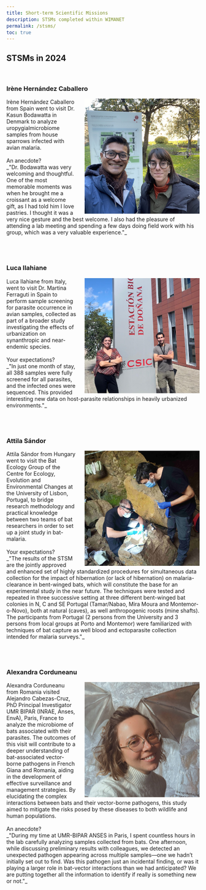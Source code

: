 ```yaml
---
title: Short-term Scientific Missions
description: STSMs completed within WIMANET
permalink: /stsms/
toc: true
---
```


## STSMs in 2024
<br>

### Irène Hernández Caballero 
<img alt="logo" src="../assets/theme/images/irene.jpg" width="300" align="right" style="position: relative; padding-left:20px;">
Irène Hernández Caballero from Spain went to visit Dr. Kasun Bodawatta in Denmark to analyze uropygialmicrobiome samples from house sparrows infected with avian malaria.<br>
<br>
An anecdote?<br>
_"Dr. Bodawatta was very welcoming and thoughtful. One of the most memorable moments was when he brought me a croissant as a welcome gift, as I had told him I love pastries. I thought it was a very nice gesture and the best welcome. I also had the pleasure of attending a lab meeting and spending a few days doing field work with his group, which was a very valuable experience."_<br>
<br>
<br>
<br>

### Luca Ilahiane
<img alt="logo" src="../assets/theme/images/luca.jpg" width="300" align="right" style="position: relative; padding-left:20px;">
Luca Ilahiane from Italy, went to visit Dr. Martina Ferraguti in Spain to perform sample screening for parasite occurrence in avian samples, collected as part of a broader study investigating the effects of urbanization on synanthropic and near-endemic species.<br>
<br>
Your expectations?<br>
_"In just one month of stay, all 388 samples were fully screened for all parasites, and the infected ones were sequenced. This provided interesting new data on host-parasite relationships in heavily urbanized environments."_<br>
<br>
<br>
<br>

### Attila Sándor 
<img alt="logo" src="../assets/theme/images/attila.jpg" width="300" align="right" style="position: relative; padding-left:20px;">
Attila Sándor from Hungary went to visit the Bat Ecology Group of the Centre for Ecology, Evolution and Environmental Changes at the University of Lisbon, Portugal, to bridge research methodology and practical knowledge between two teams of bat researchers in order to set up a joint study in bat-malaria.<br>
<br>
Your expectations?<br>
_"The results of the STSM are the jointly approved and enhanced set of highly standardized procedures for simultaneous data collection for the impact of hibernation (or lack of hibernation) on malaria-clearance in bent-winged bats, which will constitute the base for an experimental study in the near future. The techniques were tested and repeated in three successive setting at three different bent-winged bat colonies in N, C and SE Portugal (Tamar/Nabao, Mira Moura and Montemor-o-Novo), both at natural (caves), as well anthropogenic roosts (mine shafts). The participants from Portugal (2 persons from the University and 3 persons from local groups at Porto and Montemor) were familiarized with techniques of bat capture as well blood and ectoparasite collection intended for malaria surveys."_<br>
<br>
<br>
<br>

### Alexandra Corduneanu 
<img alt="logo" src="../assets/theme/images/alexandra.jpg" width="300" align="right" style="position: relative; padding-left:20px;">
Alexandra Corduneanu from Romania visited Alejandro Cabezas-Cruz, PhD Principal Investigator UMR BIPAR (INRAE, Anses, EnvA), Paris, France to analyze the microbiome of bats associated with their parasites. The outcomes of this visit will contribute to a deeper understanding of bat-associated vector-borne pathogens in French Giana and Romania, aiding in the development of effective surveillance and management strategies. By elucidating the complex interactions between bats and their vector-borne pathogens, this study aimed to mitigate the risks posed by these diseases to both wildlife and human populations.<br>
<br>
An anecdote?<br>
_"During my time at UMR-BIPAR ANSES in Paris, I spent countless hours in the lab carefully analyzing samples collected from bats. One afternoon, while discussing preliminary results with colleagues, we detected an unexpected pathogen appearing across multiple samples—one we hadn’t initially set out to find. Was this pathogen just an incidental finding, or was it playing a larger role in bat-vector interactions than we had anticipated? We are putting together all the information to identify if really is something new or not."_


